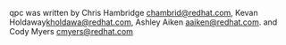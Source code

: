 qpc was written by Chris Hambridge <chambrid@redhat.com>,
Kevan Holdaway<kholdawa@redhat.com>,
Ashley Aiken <aaiken@redhat.com>.
and Cody Myers <cmyers@redhat.com>
